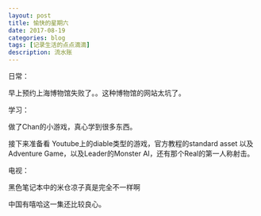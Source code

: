 ```yaml
---
layout: post
title: 愉快的星期六
date: 2017-08-19
categories: blog
tags: [记录生活的点点滴滴]
description: 流水账
---
```


日常：

早上预约上海博物馆失败了。。这种博物馆的网站太坑了。

学习：

做了Chan的小游戏，真心学到很多东西。

接下来准备看 Youtube上的diable类型的游戏，官方教程的standard asset 以及Adventure Game，以及Leader的Monster AI，还有那个Real的第一人称射击。

电视：

黑色笔记本中的米仓凉子真是完全不一样啊

中国有嘻哈这一集还比较良心。

